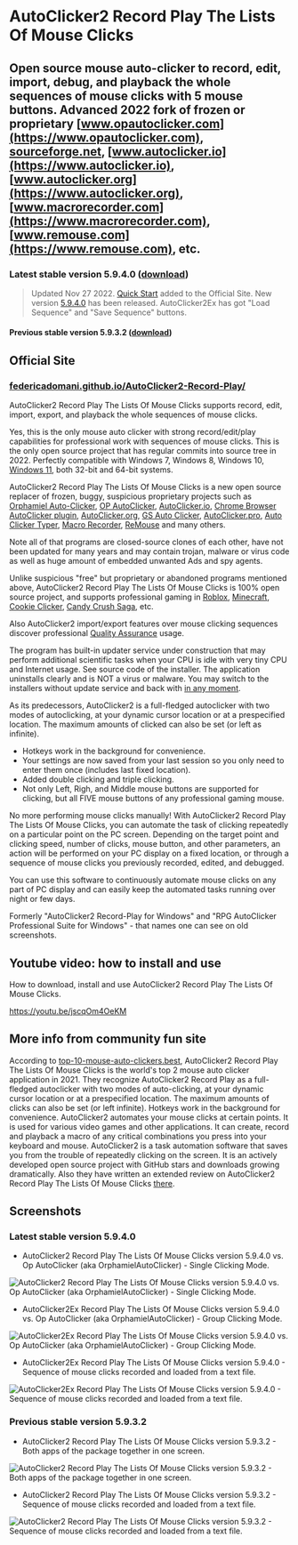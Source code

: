 # AutoClicker2 Record Play The Lists Of Mouse Clicks

## Open source mouse auto-clicker to record, edit, import, debug, and playback the whole sequences of mouse clicks with 5 mouse buttons. Advanced 2022 fork of frozen or proprietary [www.opautoclicker.com](https://www.opautoclicker.com), [sourceforge.net](https://sourceforge.net/projects/orphamielautoclicker/), [www.autoclicker.io](https://www.autoclicker.io), [www.autoclicker.org](https://www.autoclicker.org), [www.macrorecorder.com](https://www.macrorecorder.com), [www.remouse.com](https://www.remouse.com), etc.

### Latest stable version 5.9.4.0 ([download](https://filedn.com/llBp1EbMQML0Hdv9A9SVo6b/Setup-AutoClicker2-Record-Play-The-Lists-v5.9.4.0.exe))

> Updated Nov 27 2022. [Quick Start](https://federicadomani.github.io/AutoClicker2-Record-Play/index.html#QuickStart) added to the Official Site. New version [5.9.4.0]((https://filedn.com/llBp1EbMQML0Hdv9A9SVo6b/Setup-AutoClicker2-Record-Play-The-Lists-v5.9.4.0.exe)) has been released. AutoClicker2Ex has got "Load Sequence" and "Save Sequence" buttons.

#### Previous stable version 5.9.3.2 ([download](https://filedn.com/llBp1EbMQML0Hdv9A9SVo6b/Setup-AutoClicker2-Record-Play-The-Lists-v5.9.3.2.exe))

## Official Site

### [federicadomani.github.io/AutoClicker2-Record-Play/](https://federicadomani.github.io/AutoClicker2-Record-Play/)

AutoClicker2 Record Play The Lists Of Mouse Clicks supports record, edit, import, export, and playback the whole sequences of mouse clicks.

Yes, this is the only mouse auto clicker with strong record/edit/play capabilities for professional work with sequences of mouse clicks.
This is the only open source project that has regular commits into source tree in 2022.
Perfectly compatible with Windows 7, Windows 8, Windows 10, [Windows 11](https://www.microsoft.com/en-us/software-download/windows11), both 32-bit and 64-bit systems.

AutoClicker2 Record Play The Lists Of Mouse Clicks is a new open source replacer of frozen, buggy, suspicious proprietary projects such as
[Orphamiel Auto-Clicker](https://sourceforge.net/projects/orphamielautoclicker/),
[OP AutoClicker](https://www.opautoclicker.com),
[AutoClicker.io](https://autoclicker.io),
[Chrome Browser AutoClicker plugin](https://chrome.google.com/webstore/detail/auto-clicker/cpedeojecpbkcomgcolphimkjdnikbck?hl=en),
[AutoClicker.org](https://www.autoclicker.org),
[GS Auto Clicker](https://gs-auto-clicker.en.softonic.com),
[AutoClicker.pro](https://autoclicker.pro),
[Auto Clicker Typer](https://www.asoftwareplus.com/auto-clicker-typer.html),
[Macro Recorder](https://www.macrorecorder.com),
[ReMouse](https://www.remouse.com) and many others.

Note all of that programs are closed-source clones of each other, have not been updated for
many years and may contain trojan, malware or virus code as well as huge amount of embedded unwanted Ads and spy agents.

Unlike suspicious "free" but proprietary or abandoned programs mentioned above,
AutoClicker2 Record Play The Lists Of Mouse Clicks is 100% open source project, and supports professional gaming in
[Roblox](https://www.roblox.com),
[Minecraft](https://en.wikipedia.org/wiki/Minecraft),
[Cookie Clicker](https://en.wikipedia.org/wiki/Cookie_Clicker),
[Candy Crush Saga](https://en.wikipedia.org/wiki/Candy_Crush_Saga), etc.

Also AutoClicker2 import/export features over mouse clicking sequences discover professional
[Quality Assurance](https://en.wikipedia.org/wiki/Quality_assurance) usage.

The program has built-in updater service under construction that may perform additional scientific tasks when your CPU is idle with very tiny CPU and Internet usage. See source code of the installer. The application uninstalls clearly and is NOT a virus or malware. You may switch to the installers without update service and back with [in any moment](https://github.com/federicadomani/AutoClicker2-Record-Play-The-Lists-Of-Mouse-Clicks/blob/master/Installer/README.md).

As its predecessors, AutoClicker2 is a full-fledged autoclicker with two modes of autoclicking, at your dynamic cursor location or at a prespecified location. The maximum amounts of clicked can also be set (or left as infinite).

* Hotkeys work in the background for convenience.
* Your settings are now saved from your last session so you only need to enter them once (includes last fixed location).
* Added double clicking and triple clicking.
* Not only Left, Righ, and Middle mouse buttons are supported for clicking, but all FIVE mouse buttons of any professional gaming mouse.

No more performing mouse clicks manually!
With AutoClicker2 Record Play The Lists Of Mouse Clicks, you can automate the task of clicking repeatedly on a particular point on the PC screen.
Depending on the target point and clicking speed, number of clicks, mouse button, and other parameters, an action will be performed
on your PC display on a fixed location, or through a sequence of mouse clicks you previously recorded, edited, and debugged.

You can use this software to continuously automate mouse clicks on any part of PC display and can easily keep the automated tasks running over night or few days.

Formerly "AutoClicker2 Record-Play for Windows" and "RPG AutoClicker Professional Suite for Windows" - that names one can see on old screenshots.

## Youtube video: how to install and use

How to download, install and use AutoClicker2 Record Play The Lists Of Mouse Clicks.

https://youtu.be/jscqOm4OeKM

## More info from community fun site

According to [top-10-mouse-auto-clickers.best](https://top-10-mouse-auto-clickers.best/AutoClicker2-Record-Play-The-Lists-Of-Mouse-Clicks/),
AutoClicker2 Record Play The Lists Of Mouse Clicks is the world's top 2 mouse auto clicker application in 2021.
They recognize AutoClicker2 Record Play as a full-fledged autoclicker with two modes of auto-clicking, at your dynamic cursor location or at a prespecified location. The maximum amounts of clicks can also be set (or left infinite). Hotkeys work in the background for convenience. AutoClicker2 automates your mouse clicks at certain points. It is used for various video games and other applications. It can create, record and playback a macro of any critical combinations you press into your keyboard and mouse. AutoClicker2 is a task automation software that saves you from the trouble of repeatedly clicking on the screen. It is an actively developed open source project with GitHub stars and downloads growing dramatically.
Also they have written
an extended review on AutoClicker2 Record Play The Lists Of Mouse Clicks [there](https://top-10-mouse-auto-clickers.best/AutoClicker2-Record-Play-The-Lists-Of-Mouse-Clicks/).

## Screenshots

### Latest stable version 5.9.4.0

* AutoClicker2 Record Play The Lists Of Mouse Clicks version 5.9.4.0 vs. Op AutoClicker (aka OrphamielAutoClicker) - Single Clicking Mode.

![AutoClicker2 Record Play The Lists Of Mouse Clicks version 5.9.4.0 vs. Op AutoClicker (aka OrphamielAutoClicker) - Single Clicking Mode.](screenshots_new/v5.9.4.0/AutoClicker2_v5.9.4.0.png?raw=true)

* AutoClicker2Ex Record Play The Lists Of Mouse Clicks version 5.9.4.0 vs. Op AutoClicker (aka OrphamielAutoClicker) - Group Clicking Mode.

![AutoClicker2Ex Record Play The Lists Of Mouse Clicks version 5.9.4.0 vs. Op AutoClicker (aka OrphamielAutoClicker) - Group Clicking Mode.](screenshots_new/v5.9.4.0/AutoClicker2Ex_v5.9.4.0.png?raw=true)

* AutoClicker2Ex Record Play The Lists Of Mouse Clicks version 5.9.4.0 - Sequence of mouse clicks recorded and loaded from a text file.

![AutoClicker2Ex Record Play The Lists Of Mouse Clicks version 5.9.4.0 - Sequence of mouse clicks recorded and loaded from a text file.](screenshots_new/v5.9.4.0/AutoClicker2Ex_v5.9.4.0_seq.png?raw=true)

### Previous stable version 5.9.3.2

* AutoClicker2 Record Play The Lists Of Mouse Clicks version 5.9.3.2 - Both apps of the package together in one screen.

![AutoClicker2 Record Play The Lists Of Mouse Clicks version 5.9.3.2 - Both apps of the package together in one screen.](screenshots_new/v5.9.3.1/AutoClicker2_v5.9.3.2.jpg?raw=true)

* AutoClicker2 Record Play The Lists Of Mouse Clicks version 5.9.3.2 - Sequence of mouse clicks recorded and loaded from a text file.

![AutoClicker2 Record Play The Lists Of Mouse Clicks version 5.9.3.2 - Sequence of mouse clicks recorded and loaded from a text file.](screenshots_new/v5.9.3.1/AutoClicker2-v5.9.3.2-sequence.jpg?raw=true)
